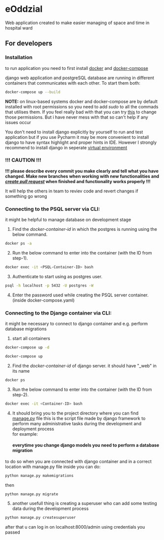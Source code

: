 # eOddzial
Web application created to make easier managing of space and time in hospital ward

## For developers

### Installation
to run application you need to first install [docker](https://docs.docker.com/engine/install/) and [docker-compose](https://docs.docker.com/compose/install/)

django web application and postgreSQL database are running in different containers that communicates with each other. To start them both:

```bash
docker-compose up --build
```

**NOTE:** on linux-based systems docker and docker-compose are by default installed with root permissions so you need to add _sudo_ to all the commads that utilises them.
If you feel really bad with that you can try [this](https://docs.docker.com/engine/install/linux-postinstall/) to change those permissions. But i have never mess with that so can't help if any issues occur

You don't need to install django explicitly by yourself to run and test application but if you use Pycharm it may be more convenient to install django to have syntax highlight and proper hints in IDE.
However I strongly recommend to install django in seperate [virtual environment](https://docs.python.org/3/tutorial/venv.html)

### !!! CAUTION !!!
**!!! please describe every commit you make clearly and tell what you have changed. Make new branches when working with new functionalities and [_create pull request_](https://github.com/AMrozik/eOddzial/pulls) when finished and functionality works properly !!!**

It will help the others in team to reviev code and revert changes if something go wrong


### Connecting to the PSQL server via CLI:

it might be helpful to manage database on development stage

1. Find the _docker-container-id_ in which the postgres is running using the below command.
```bash
docker ps -a
```
2. Run the below command to enter into the container (with the ID from step-1).
```bash
docker exec -it <PSQL-Container-ID> bash
```
3. Authenticate to start using as postgres user.
```bash
psql -h localhost -p 5432 -U postgres -W
```
4. Enter the password used while creating the PSQL server container. (inside docker-compose.yaml)



### Connecting to the Django container via CLI:

it might be necessary to connect to django container and e.g. perform database migrations

1. start all containers
```bash
docker-compose up -d 
```

```bash
docker-compose up 
```
2. Find the _docker-container-id_ of django server. it should have "_web" in its name
```bash
docker ps
```
3. Run the below command to enter into the container (with the ID from step-2).
```bash
docker exec -it <Container-ID> bash
```
4. It should bring you to the project directory where you can find [manage.py](https://docs.djangoproject.com/en/3.2/ref/django-admin/) file
this is the script file made by django framework to perform many administrative tasks during the development and deployment process <br>
   for example:
   #### everytime you change django models you need to perform a database migration
to do so when you are connected with django container and in a correct location with manage.py file inside
you can do:
```bash
python manage.py makemigrations
```
then
```bash
python manage.py migrate
```

5. another usefull thing is creating a superuser who can add some testing data during the development process
```bash
python manage.py createsuperuser
```

after that u can log in on localhost:8000/admin using credentials you passed
